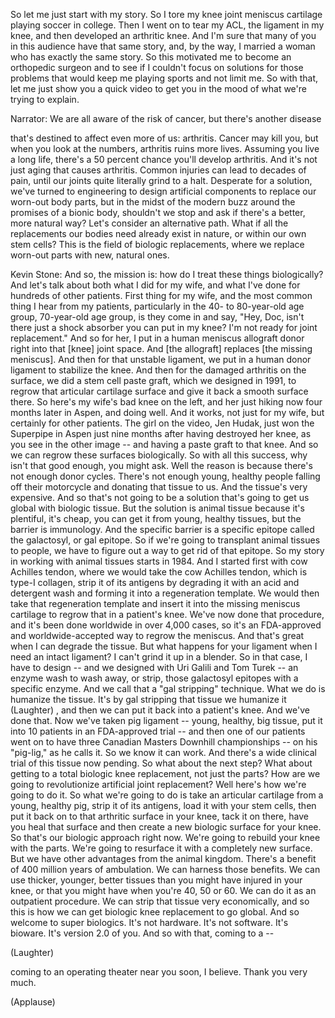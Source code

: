 
So let me just start with my story.
So I tore my knee joint meniscus cartilage
playing soccer in college.
Then I went on to tear my ACL, the ligament in my knee,
and then developed an arthritic knee.
And I&#39;m sure that many of you in this audience have that same story,
and, by the way, I married a woman
who has exactly the same story.
So this motivated me to become an orthopedic surgeon
and to see if I couldn&#39;t focus on solutions for those problems
that would keep me playing sports and not limit me.
So with that, let me just show you a quick video
to get you in the mood of what we&#39;re trying to explain.

Narrator: We are all aware of the risk of cancer,
but there&#39;s another disease

that&#39;s destined to affect even more of us: arthritis.
Cancer may kill you, but when you look at the numbers,
arthritis ruins more lives.
Assuming you live a long life, there&#39;s a 50 percent chance
you&#39;ll develop arthritis.
And it&#39;s not just aging that causes arthritis.
Common injuries can lead to decades of pain,
until our joints quite literally grind to a halt.
Desperate for a solution, we&#39;ve turned to engineering
to design artificial components
to replace our worn-out body parts,
but in the midst of the modern buzz
around the promises of a bionic body,
shouldn&#39;t we stop and ask if there&#39;s a better, more natural way?
Let&#39;s consider an alternative path.
What if all the replacements our bodies need
already exist in nature,
or within our own stem cells?
This is the field of biologic replacements,
where we replace worn-out parts with new, natural ones.

Kevin Stone: And so, the mission is:
how do I treat these things biologically?
And let&#39;s talk about both what I did for my wife,
and what I&#39;ve done for hundreds of other patients.
First thing for my wife,
and the most common thing I hear from my patients,
particularly in the 40- to 80-year-old age group, 70-year-old age group,
is they come in and say,
&quot;Hey, Doc, isn&#39;t there just a shock absorber you can put in my knee?
I&#39;m not ready for joint replacement.&quot;
And so for her, I put in a human meniscus allograft donor
right into that [knee] joint space.
And [the allograft] replaces [the missing meniscus].
And then for that unstable ligament,
we put in a human donor ligament
to stabilize the knee.
And then for the damaged arthritis on the surface,
we did a stem cell paste graft,
which we designed in 1991,
to regrow that articular cartilage surface
and give it back a smooth surface there.
So here&#39;s my wife&#39;s bad knee on the left,
and her just hiking now
four months later in Aspen, and doing well.
And it works, not just for my wife, but certainly for other patients.
The girl on the video, Jen Hudak,
just won the Superpipe in Aspen
just nine months after having destroyed her knee,
as you see in the other image --
and having a paste graft to that knee.
And so we can regrow these surfaces biologically.
So with all this success,
why isn&#39;t that good enough, you might ask.
Well the reason is because there&#39;s not enough donor cycles.
There&#39;s not enough young, healthy people
falling off their motorcycle
and donating that tissue to us.
And the tissue&#39;s very expensive.
And so that&#39;s not going to be a solution
that&#39;s going to get us global with biologic tissue.
But the solution is animal tissue
because it&#39;s plentiful, it&#39;s cheap,
you can get it from young, healthy tissues,
but the barrier is immunology.
And the specific barrier
is a specific epitope
called the galactosyl, or gal epitope.
So if we&#39;re going to transplant animal tissues to people,
we have to figure out a way to get rid of that epitope.
So my story in working with animal tissues
starts in 1984.
And I started first
with cow Achilles tendon,
where we would take the cow Achilles tendon,
which is type-I collagen,
strip it of its antigens
by degrading it with an acid and detergent wash
and forming it into a regeneration template.
We would then take that regeneration template
and insert it into the missing meniscus cartilage
to regrow that in a patient&#39;s knee.
We&#39;ve now done that procedure,
and it&#39;s been done worldwide in over 4,000 cases,
so it&#39;s an FDA-approved and worldwide-accepted way
to regrow the meniscus.
And that&#39;s great when I can degrade the tissue.
But what happens for your ligament when I need an intact ligament?
I can&#39;t grind it up in a blender.
So in that case,
I have to design -- and we designed with Uri Galili and Tom Turek --
an enzyme wash
to wash away, or strip,
those galactosyl epitopes
with a specific enzyme.
And we call that a &quot;gal stripping&quot; technique.
What we do is humanize the tissue.
It&#39;s by gal stripping that tissue
we humanize it 
(Laughter)
,
and then we can put it back
into a patient&#39;s knee.
And we&#39;ve done that. Now we&#39;ve taken pig ligament --
young, healthy, big tissue,
put it into 10 patients in an FDA-approved trial --
and then one of our patients went on to have
three Canadian Masters Downhill championships --
on his &quot;pig-lig,&quot; as he calls it. So we know it can work.
And there&#39;s a wide clinical trial of this tissue now pending.
So what about the next step?
What about getting to a total biologic knee replacement,
not just the parts?
How are we going to revolutionize artificial joint replacement?
Well here&#39;s how we&#39;re going to do it.
So what we&#39;re going to do is take
an articular cartilage
from a young, healthy pig,
strip it of its antigens,
load it with your stem cells,
then put it back on to that
arthritic surface in your knee,
tack it on there, have you heal that surface
and then create a new biologic surface for your knee.
So that&#39;s our biologic approach right now.
We&#39;re going to rebuild your knee with the parts.
We&#39;re going to resurface it with a completely new surface.
But we have other advantages from the animal kingdom.
There&#39;s a benefit of 400 million years
of ambulation.
We can harness those benefits.
We can use thicker, younger, better tissues
than you might have injured in your knee,
or that you might have when you&#39;re 40, 50 or 60.
We can do it as an outpatient procedure.
We can strip that tissue very economically,
and so this is how we can get biologic knee replacement
to go global.
And so welcome to super biologics.
It&#39;s not hardware.
It&#39;s not software.
It&#39;s bioware.
It&#39;s version 2.0 of you.
And so with that, coming to a --

(Laughter)

coming to an operating theater near you soon, I believe.
Thank you very much.

(Applause)

